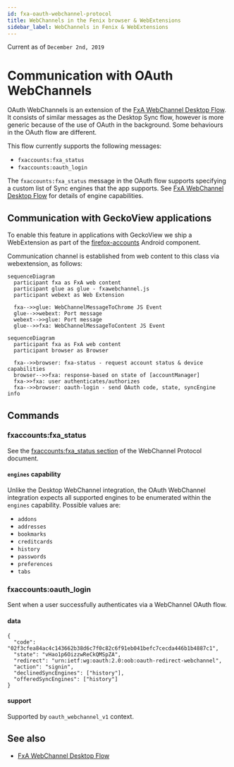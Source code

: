 ```yaml
---
id: fxa-oauth-webchannel-protocol
title: WebChannels in the Fenix browser & WebExtensions
sidebar_label: WebChannels in Fenix & WebExtensions
---
```


Current as of `December 2nd, 2019`

# Communication with OAuth WebChannels

OAuth WebChannels is an extension of the [FxA WebChannel Desktop Flow](./fxa-webchannel-protocol).
It consists of similar messages as the Desktop Sync flow, however is more generic because of the use
of OAuth in the background. Some behaviours in the OAuth flow are different.

This flow currently supports the following messages:

-   `fxaccounts:fxa_status`
-   `fxaccounts:oauth_login`

The `fxaccounts:fxa_status` message in the OAuth flow supports specifying a custom list of Sync engines that the app supports.
See [FxA WebChannel Desktop Flow](./fxa-webchannel-protocol) for details of engine capabilities.

## Communication with GeckoView applications

To enable this feature in applications with GeckoView we ship a WebExtension
as part of the [firefox-accounts](https://github.com/mozilla-mobile/android-components/blob/master/components/service/firefox-accounts/README.md) Android component.

Communication channel is established from web content to this class via webextension, as follows:

```mermaid
sequenceDiagram
  participant fxa as FxA web content
  participant glue as glue - fxawebchannel.js
  participant webext as Web Extension

  fxa-->>glue: WebChannelMessageToChrome JS Event
  glue-->>webext: Port message
  webext-->>glue: Port message
  glue-->>fxa: WebChannelMessageToContent JS Event
```


```mermaid
sequenceDiagram
  participant fxa as FxA web content
  participant browser as Browser

  fxa-->>browser: fxa-status - request account status & device capabilities
  browser-->>fxa: response-based on state of [accountManager]
  fxa->>fxa: user authenticates/authorizes
  fxa-->>browser: oauth-login - send OAuth code, state, syncEngine info
```

## Commands

### fxaccounts:fxa_status

See the [fxaccounts:fxa_status section](./fxa-webchannel-protocol#fxaccounts-fxa_status) of the WebChannel Protocol document.

#### `engines` capability

Unlike the Desktop WebChannel integration, the OAuth WebChannel integration expects all supported
engines to be enumerated within the `engines` capability. Possible values are:

- `addons`
- `addresses`
- `bookmarks`
- `creditcards`
- `history`
- `passwords`
- `preferences`
- `tabs`

### fxaccounts:oauth_login

Sent when a user successfully authenticates via a WebChannel OAuth flow.

#### data

```
{
  "code": "02f3cfea84ac4c143662b38d6c7f0c82c6f91eb041befc7cecda446b1b4887c1",
  "state": "vHao1p6OizzwReCkQMSpZA",
  "redirect": "urn:ietf:wg:oauth:2.0:oob:oauth-redirect-webchannel",
  "action": "signin",
  "declinedSyncEngines": ["history"],
  "offeredSyncEngines": ["history"]
}
```

#### support

Supported by `oauth_webchannel_v1` context.

## See also

- [FxA WebChannel Desktop Flow](./fxa-webchannel-protocol)